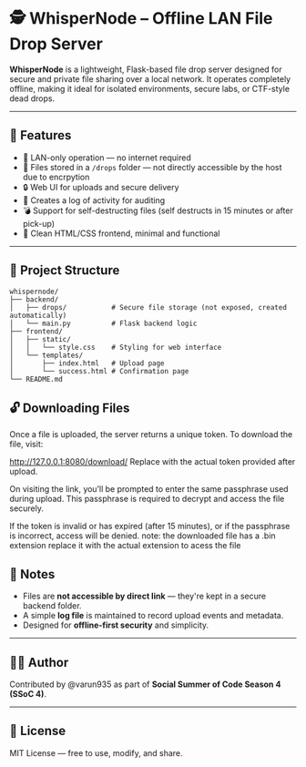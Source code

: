 # 🕵️ WhisperNode – Offline LAN File Drop Server

**WhisperNode** is a lightweight, Flask-based file drop server designed for secure and private file sharing over a local network. It operates completely offline, making it ideal for isolated environments, secure labs, or CTF-style dead drops.

---

## 🚀 Features

- 📡 LAN-only operation — no internet required  
- 📁 Files stored in a `/drops` folder — not directly accessible by the host due to encrpytion
- 🔒 Web UI for uploads and secure delivery  
- 🧠 Creates a log of activity for auditing  
- 💣 Support for self-destructing files (self destructs in 15 minutes or after pick-up)  
- 🧊 Clean HTML/CSS frontend, minimal and functional

---

## 📁 Project Structure
```
whispernode/
├── backend/
│   ├── drops/           # Secure file storage (not exposed, created automatically)
│   └── main.py          # Flask backend logic
├── frontend/
│   ├── static/
│   │   └── style.css    # Styling for web interface
│   └── templates/
│       ├── index.html   # Upload page
│       └── success.html # Confirmation page
└── README.md
```
## 🔓 Downloading Files
Once a file is uploaded, the server returns a unique token.
To download the file, visit:

http://127.0.0.1:8080/download/<token>
Replace <token> with the actual token provided after upload.

On visiting the link, you’ll be prompted to enter the same passphrase used during upload. This passphrase is required to decrypt and access the file securely.

If the token is invalid or has expired (after 15 minutes), or if the passphrase is incorrect, access will be denied.
note: the downloaded file has a .bin extension replace it with the actual extension to acess the file

## 🔐 Notes

- Files are **not accessible by direct link** — they're kept in a secure backend folder.
- A simple **log file** is maintained to record upload events and metadata.
- Designed for **offline-first security** and simplicity.

---

## 👨‍💻 Author

Contributed by @varun935 as part of **Social Summer of Code Season 4 (SSoC 4)**.

---

## 📜 License

MIT License — free to use, modify, and share.
```
